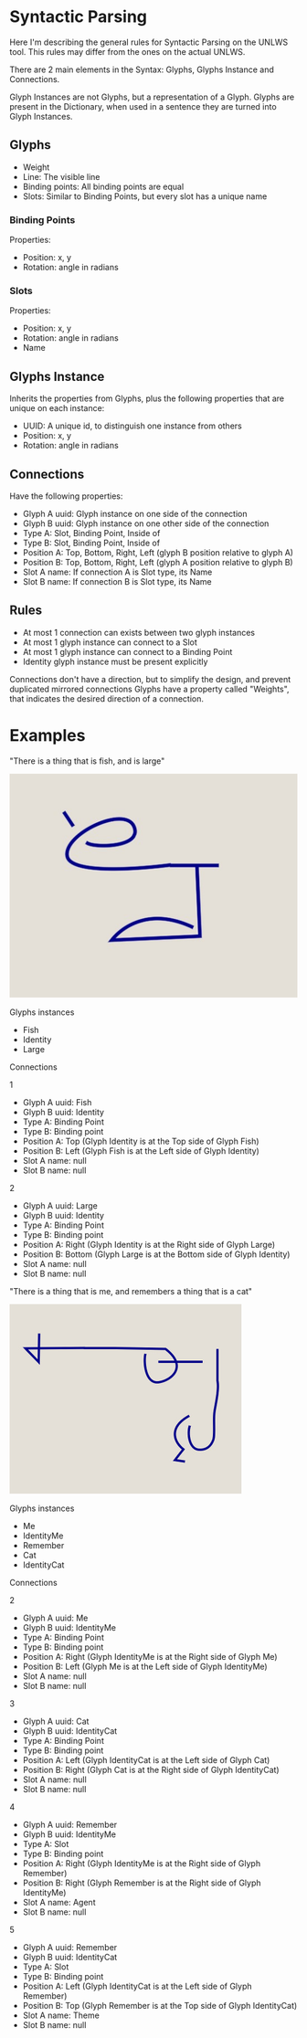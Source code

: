 # Syntactic Parsing

Here I'm describing the general rules for Syntactic Parsing on the UNLWS tool. This rules may differ from the ones on the actual UNLWS.

There are 2 main elements in the Syntax: Glyphs, Glyphs Instance and Connections.

Glyph Instances are not Glyphs, but a representation of a Glyph. Glyphs are present in the Dictionary, when used in a sentence they are turned into Glyph Instances.

## Glyphs
- Weight
- Line: The visible line
- Binding points: All binding points are equal
- Slots: Similar to Binding Points, but every slot has a unique name

### Binding Points
Properties:
- Position: x, y
- Rotation: angle in radians

### Slots
Properties:
- Position: x, y
- Rotation: angle in radians
- Name

## Glyphs Instance
Inherits the properties from Glyphs, plus the following properties that are unique on each instance:
- UUID: A unique id, to distinguish one instance from others
- Position: x, y
- Rotation: angle in radians

## Connections
Have the following properties:
- Glyph A uuid: Glyph instance on one side of the connection
- Glyph B uuid: Glyph instance on one other side of the connection
- Type A: Slot, Binding Point, Inside of
- Type B: Slot, Binding Point, Inside of
- Position A: Top, Bottom, Right, Left (glyph B position relative to glyph A)
- Position B: Top, Bottom, Right, Left (glyph A position relative to glyph B)
- Slot A name: If connection A is Slot type, its Name
- Slot B name: If connection B is Slot type, its Name

## Rules
- At most 1 connection can exists between two glyph instances
- At most 1 glyph instance can connect to a Slot
- At most 1 glyph instance can connect to a Binding Point
- Identity glyph instance must be present explicitly

Connections don't have a direction, but to simplify the design, and prevent duplicated mirrored connections Glyphs have a property called "Weights", that indicates the desired direction of a connection.

# Examples

"There is a thing that is fish, and is large"

![There is a thing that is fish, and is large](image_001.jpg)

Glyphs instances
- Fish
- Identity
- Large

Connections

1

- Glyph A uuid: Fish
- Glyph B uuid: Identity
- Type A: Binding Point
- Type B: Binding point
- Position A: Top (Glyph Identity is at the Top side of Glyph Fish)
- Position B: Left (Glyph Fish is at the Left side of Glyph Identity)
- Slot A name: null
- Slot B name: null

2

- Glyph A uuid: Large
- Glyph B uuid: Identity
- Type A: Binding Point
- Type B: Binding point
- Position A: Right (Glyph Identity is at the Right side of Glyph Large)
- Position B: Bottom (Glyph Large is at the Bottom side of Glyph Identity)
- Slot A name: null
- Slot B name: null

"There is a thing that is me, and remembers a thing that is a cat"

![There is a thing that is me, and remembers a thing that is a cat](image_002.jpg)


Glyphs instances
- Me
- IdentityMe
- Remember
- Cat
- IdentityCat

Connections

2

- Glyph A uuid: Me
- Glyph B uuid: IdentityMe
- Type A: Binding Point
- Type B: Binding point
- Position A: Right (Glyph IdentityMe is at the Right side of Glyph Me)
- Position B: Left (Glyph Me is at the Left side of Glyph IdentityMe)
- Slot A name: null
- Slot B name: null

3

- Glyph A uuid: Cat
- Glyph B uuid: IdentityCat
- Type A: Binding Point
- Type B: Binding point
- Position A: Left (Glyph IdentityCat is at the Left side of Glyph Cat)
- Position B: Right (Glyph Cat is at the Right side of Glyph IdentityCat)
- Slot A name: null
- Slot B name: null

4

- Glyph A uuid: Remember
- Glyph B uuid: IdentityMe
- Type A: Slot
- Type B: Binding point
- Position A: Right (Glyph IdentityMe is at the Right side of Glyph Remember)
- Position B: Right (Glyph Remember is at the Right side of Glyph IdentityMe)
- Slot A name: Agent
- Slot B name: null

5

- Glyph A uuid: Remember
- Glyph B uuid: IdentityCat
- Type A: Slot
- Type B: Binding point
- Position A: Left (Glyph IdentityCat is at the Left side of Glyph Remember)
- Position B: Top (Glyph Remember is at the Top side of Glyph IdentityCat)
- Slot A name: Theme
- Slot B name: null